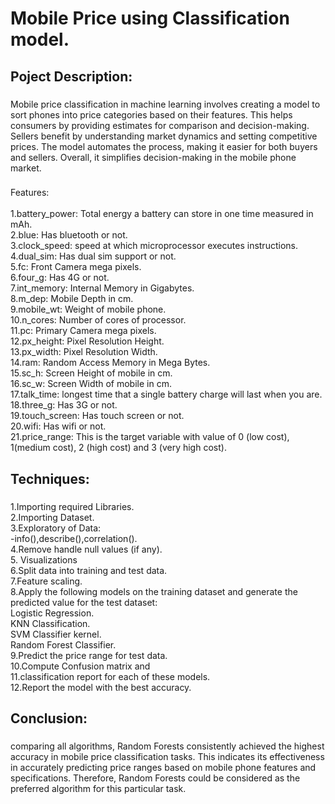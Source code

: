 <h1 align="left">Mobile Price using Classification model.</h1>

###

<h2 align="left">Poject Description:</h2>

###

<p align="left">Mobile price classification in machine learning involves creating a model to sort phones into price categories based on their features. This helps consumers by providing estimates for comparison and decision-making. Sellers benefit by understanding market dynamics and setting competitive prices. The model automates the process, making it easier for both buyers and sellers. Overall, it simplifies decision-making in the mobile phone market.</p>

###

<p align="left">Features:<br><br>1.battery_power: Total energy a battery can store in one time measured in mAh.<br>2.blue: Has bluetooth or not.<br>3.clock_speed: speed at which microprocessor executes instructions.<br>4.dual_sim: Has dual sim support or not.<br>5.fc: Front Camera mega pixels.<br>6.four_g: Has 4G or not.<br>7.int_memory: Internal Memory in Gigabytes.<br>8.m_dep: Mobile Depth in cm.<br>9.mobile_wt: Weight of mobile phone.<br>10.n_cores: Number of cores of processor.<br>11.pc: Primary Camera mega pixels.<br>12.px_height: Pixel Resolution Height.<br>13.px_width: Pixel Resolution Width.<br>14.ram: Random Access Memory in Mega Bytes.<br>15.sc_h: Screen Height of mobile in cm.<br>16.sc_w: Screen Width of mobile in cm.<br>17.talk_time: longest time that a single battery charge will last when you are.<br>18.three_g: Has 3G or not.<br>19.touch_screen: Has touch screen or not.<br>20.wifi: Has wifi or not.<br>21.price_range: This is the target variable with value of 0 (low cost), 1(medium cost), 2 (high cost) and 3 (very high cost).</p>

###

<h2 align="left">Techniques:</h2>

###

<p align="left">1.Importing required Libraries.<br>2.Importing Dataset.<br>3.Exploratory of Data:<br>-info(),describe(),correlation().<br>4.Remove handle null values (if any).<br>5. Visualizations<br>6.Split data into training and test data.<br>7.Feature scaling.<br>8.Apply the following models on the training dataset and generate the predicted value for the test dataset:<br>Logistic Regression.<br>KNN Classification.<br>SVM Classifier kernel.<br>Random Forest Classifier.<br>9.Predict the price range for test data.<br>10.Compute Confusion matrix and <br>11.classification report for each of these models.<br>12.Report the model with the best accuracy.</p>

###

<h2 align="left">Conclusion:</h2>

###

<p align="left">comparing all algorithms, Random Forests consistently achieved the highest accuracy in mobile price classification tasks. This indicates its effectiveness in accurately predicting price ranges based on mobile phone features and specifications. Therefore, Random Forests could be considered as the preferred algorithm for this particular task.</p>

###
